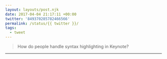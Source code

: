 ```yaml
---
layout: layouts/post.njk
date: 2017-04-04 21:17:11 +00:00
twitter: '849370285782466566'
permalink: /status/{{ twitter }}/
tags: 
  - tweet
---
```


> How do people handle syntax highlighting in Keynote?

---
